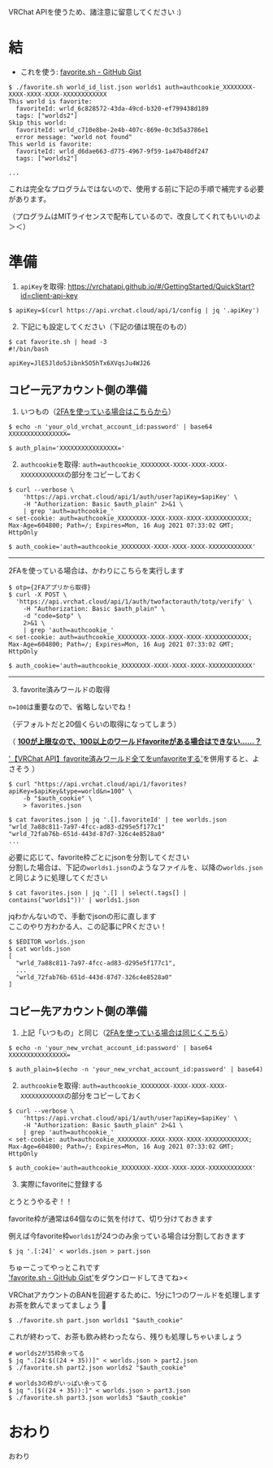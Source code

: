 VRChat APIを使うため、諸注意に留意してください :)

# 結

- これを使う: [favorite.sh - GitHub Gist](https://gist.github.com/8aadcec9833a530e32337601257f0f57)

```shell-session
$ ./favorite.sh world_id_list.json worlds1 auth=authcookie_XXXXXXXX-XXXX-XXXX-XXXX-XXXXXXXXXXXX
This world is favorite:
  favoriteId: wrld_6c828572-43da-49cd-b320-ef799438d189
  tags: ["worlds2"]
Skip this world:
  favoriteId: wrld_c710e8be-2e4b-407c-869e-0c3d5a3786e1
  error message: "world not found"
This world is favorite:
  favoriteId: wrld_d6dae663-d775-4967-9f59-1a47b48df247
  tags: ["worlds2"]

...
```

これは完全なプログラムではないので、使用する前に下記の手順で補完する必要があります。

（プログラムはMITライセンスで配布しているので、改良してくれてもいいのよ＞＜）

# 準備

1. `apiKey`を取得: https://vrchatapi.github.io/#/GettingStarted/QuickStart?id=client-api-key

```shell-session
$ apiKey=$(curl https://api.vrchat.cloud/api/1/config | jq '.apiKey')
```

2. 下記にも設定してください（下記の値は現在のもの）

```shell-sessoin
$ cat favorite.sh | head -3
#!/bin/bash

apiKey=JlE5Jldo5Jibnk5O5hTx6XVqsJu4WJ26
```

## コピー元アカウント側の準備

1. いつもの（[2FAを使っている場合はこちらから](#2fa)）

```shell-session
$ echo -n 'your_old_vrchat_account_id:password' | base64
XXXXXXXXXXXXXXXX=

$ auth_plain='XXXXXXXXXXXXXXXX='
```

2. `authcookie`を取得: `auth=authcookie_XXXXXXXX-XXXX-XXXX-XXXX-XXXXXXXXXXXX`の部分をコピーしておく

```shell-session
$ curl --verbose \
    'https://api.vrchat.cloud/api/1/auth/user?apiKey=$apiKey' \
    -H "Authorization: Basic $auth_plain" 2>&1 \
    | grep 'auth=authcookie_'
< set-cookie: auth=authcookie_XXXXXXXX-XXXX-XXXX-XXXX-XXXXXXXXXXXX; Max-Age=604800; Path=/; Expires=Mon, 16 Aug 2021 07:33:02 GMT; HttpOnly

$ auth_cookie='auth=authcookie_XXXXXXXX-XXXX-XXXX-XXXX-XXXXXXXXXXXX'
```

- - -

<a name="2fa"></a>

2FAを使っている場合は、かわりにこちらを実行します

```shell-session
$ otp={2FAアプリから取得}
$ curl -X POST \
  'https://api.vrchat.cloud/api/1/auth/twofactorauth/totp/verify' \
    -H "Authorization: Basic $auth_plain" \
    -d "code=$otp" \
    2>&1 \
    | grep 'auth=authcookie_'
< set-cookie: auth=authcookie_XXXXXXXX-XXXX-XXXX-XXXX-XXXXXXXXXXXX; Max-Age=604800; Path=/; Expires=Mon, 16 Aug 2021 07:33:02 GMT; HttpOnly

$ auth_cookie='auth=authcookie_XXXXXXXX-XXXX-XXXX-XXXX-XXXXXXXXXXXX'
```

- - -


3. favorite済みワールドの取得

`n=100`は重要なので、省略しないでね！

（デフォルトだと20個くらいの取得になってしまう）

（
[**100が上限なので、100以上のワールドfavoriteがある場合はできない……？**](https://vrchatapi.github.io/#/FavoritesAPI/ListAllFavorites)

['【VRChat API】favorite済みワールド全てをunfavoriteする'](https://aiya000.github.io/posts/2020-08-16-vrchat-removing-all-favorite-worlds.html)を併用すると、よさそう
）

```shell-session
$ curl "https://api.vrchat.cloud/api/1/favorites?apiKey=$apiKey&type=world&n=100" \
    -b "$auth_cookie" \
    > favorites.json

$ cat favorites.json | jq '.[].favoriteId' | tee worlds.json
"wrld_7a88c811-7a97-4fcc-ad83-d295e5f177c1"
"wrld_72fab76b-651d-443d-87d7-326c4e8528a0"
...
```

必要に応じて、favorite枠ごとにjsonを分割してください  
分割した場合は、下記の`worlds1.json`のようなファイルを、以降の`worlds.json`と同じように処理してください

```shell-session
$ cat favorites.json | jq '.[] | select(.tags[] | contains("worlds1"))' | worlds1.json
```

jqわかんないので、手動でjsonの形に直します  
ここのやり方わかる人、この記事にPRください！

```shell-session
$ $EDITOR worlds.json
$ cat worlds.json
[
  "wrld_7a88c811-7a97-4fcc-ad83-d295e5f177c1",
  ...
  "wrld_72fab76b-651d-443d-87d7-326c4e8528a0"
]
```

## コピー先アカウント側の準備


1. 上記「いつもの」と同じ（[2FAを使っている場合は同じくこちら](#2fa)）

```shell-session
$ echo -n 'your_new_vrchat_account_id:password' | base64
XXXXXXXXXXXXXXXX=

$ auth_plain=$(echo -n 'your_new_vrchat_account_id:password' | base64)
```

2. `authcookie`を取得: `auth=authcookie_XXXXXXXX-XXXX-XXXX-XXXX-XXXXXXXXXXXX`の部分をコピーしておく

```shell-session
$ curl --verbose \
    'https://api.vrchat.cloud/api/1/auth/user?apiKey=$apiKey' \
    -H "Authorization: Basic $auth_plain" 2>&1 \
    | grep 'auth=authcookie_'
< set-cookie: auth=authcookie_XXXXXXXX-XXXX-XXXX-XXXX-XXXXXXXXXXXX; Max-Age=604800; Path=/; Expires=Mon, 16 Aug 2021 07:33:02 GMT; HttpOnly

$ auth_cookie='auth=authcookie_XXXXXXXX-XXXX-XXXX-XXXX-XXXXXXXXXXXX'
```

3. 実際にfavoriteに登録する

とうとうやるぞ！！

favorite枠が通常は64個なのに気を付けて、切り分けておきます

例えば今favorite枠`worlds1`が24つのみ余っている場合は分割しておきます

```shell-session
$ jq '.[:24]' < worlds.json > part.json
```

ちゅーこってやっとこれです  
['favorite.sh - GitHub Gist'](https://gist.github.com/8aadcec9833a530e32337601257f0f57)をダウンロードしてきてね><

VRChatアカウントのBANを回避するために、1分に1つのワールドを処理します  
お茶を飲んでまってましょう :tea:

```shell-session
$ ./favorite.sh part.json worlds1 "$auth_cookie"
```

これが終わって、お茶も飲み終わったなら、残りも処理しちゃいましょう

```shell-session
# worlds2が35枠余ってる
$ jq ".[24:$((24 + 35))]" < worlds.json > part2.json
$ ./favorite.sh part2.json worlds2 "$auth_cookie"

# worlds3の枠がいっぱい余ってる
$ jq ".[$((24 + 35)):]" < worlds.json > part3.json
$ ./favorite.sh part3.json worlds3 "$auth_cookie"
```

# おわり

おわり
